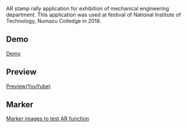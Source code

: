 AR stamp rally application for exhibition of mechanical engineering department. This application was used at festival of National Institute of Technology, Numazu Colledge in 2018. 

## Demo
[Demo](https://web-ar.tech/)

## Preview
[Preview(YouYube)](https://youtu.be/Ad5NbL-oIcU)

## Marker
[Marker images to test AR function](https://github.com/ReoHokazono/ar-stamp/tree/master/marker-png)